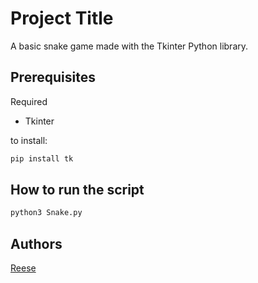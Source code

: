 
# Project Title

A basic snake game made with the Tkinter Python library.


## Prerequisites
Required
* Tkinter

to install:
```bash
pip install tk
```
## How to run the script

```bash
python3 Snake.py
```

## Authors

[Reese](https://github.com/rgerjeki)

